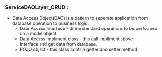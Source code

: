 ### ServiceDAOLayer_CRUD :
      
 - Data Access Object(DAO) is a pattern to seperate application from database operation to business logic. 
     - Data Access Interface - difine standard operations to be performed on a model object. 
     - Data Access impliment class - this call impliment above Interface.and get data from database.
     - POJO object - this class contain getter and setter method. 

